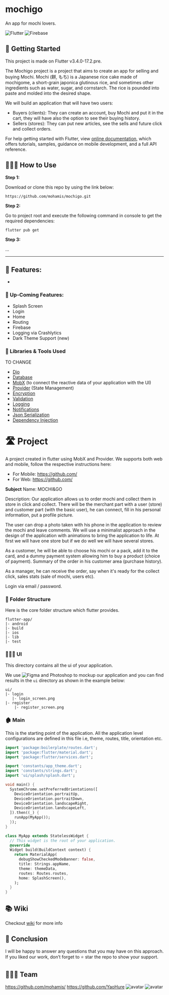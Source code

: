 # mochigo

An app for mochi lovers.

![Flutter](https://img.shields.io/badge/Flutter-%2302569B.svg?style=for-the-badge&logo=Flutter&logoColor=white)
![Firebase](https://img.shields.io/badge/firebase-%23039BE5.svg?style=for-the-badge&logo=firebase)

## 📍 Getting Started

This project is made on Flutter v3.4.0-17.2.pre.

The Mochigo project is a project that aims to create an app for selling and buying Mochi.
Mochi (餅, もち) is a Japanese rice cake made of mochigome, a short-grain japonica glutinous rice, and sometimes other ingredients such as water, sugar, and cornstarch. The rice is pounded into paste and molded into the desired shape.

We will build an application that will have two users:

- Buyers (clients): They can create an account, buy Mochi and put it in the cart, they will have also the option to see their buying history.
- Sellers (stores): They can put new articles, see the sells and future click and collect orders.

For help getting started with Flutter, view
[online documentation](https://flutter.dev/docs), which offers tutorials,
samples, guidance on mobile development, and a full API reference.

## 👩🏻‍💻 How to Use

**Step 1:**

Download or clone this repo by using the link below:

```
https://github.com/mohamis/mochigo.git
```

**Step 2:**

Go to project root and execute the following command in console to get the required dependencies:

```
flutter pub get
```

**Step 3:**

...

---

## 🚀 Features:

-

### 🎸 Up-Coming Features:

- Splash Screen
- Login
- Home
- Routing
- Firebase
- Logging via Crashlytics
- Dark Theme Support (new)

### 🧰 Libraries & Tools Used

TO CHANGE

- [Dio](https://github.com/flutterchina/dio)
- [Database](https://github.com/tekartik/sembast.dart)
- [MobX](https://github.com/mobxjs/mobx.dart) (to connect the reactive data of your application with the UI)
- [Provider](https://github.com/rrousselGit/provider) (State Management)
- [Encryption](https://github.com/xxtea/xxtea-dart)
- [Validation](https://github.com/dart-league/validators)
- [Logging](https://github.com/zubairehman/Flogs)
- [Notifications](https://github.com/AndreHaueisen/flushbar)
- [Json Serialization](https://github.com/dart-lang/json_serializable)
- [Dependency Injection](https://github.com/fluttercommunity/get_it)

# 🛣 Project

A project created in flutter using MobX and Provider. We supports both web and mobile, follow the respective instructions here:

- For Mobile: https://github.com/
- For Web: https://github.com/

**Subject**
Name: MOCHI&GO

Description: Our application allows us to order mochi and collect them in store in click and collect. There will be the merchant part with a user (store) and customer part (with the basic user), he can connect, fill in his personal information, put a profile picture.

The user can drop a photo taken with his phone in the application to review the mochi and leave comments. We will use a minimalist approach in the design of the application with animations to bring the application to life. At first we will have one store but if we do well we will have several stores.

As a customer, he will be able to choose his mochi or a pack, add it to the card, and a dummy payment system allowing him to buy a product (choice of payment). Summary of the order in his customer area (purchase history).

As a manager, he can receive the order, say when it's ready for the collect click, sales stats (sale of mochi, users etc).

Login via email / password.

### 📂 Folder Structure

Here is the core folder structure which flutter provides.

```
flutter-app/
|- android
|- build
|- ios
|- lib
|- test
```

### 👩🏻‍🎨 UI

This directory contains all the ui of your application.

We use ![Figma](https://img.shields.io/badge/figma-%23F24E1E.svg?style=for-the-badge&logo=figma&logoColor=white) and Photoshop to mockup our application and you can find results in the `ui` directory as shown in the example below:

```
ui/
|- login
   |- login_screen.png
|- register
    |- register_screen.png
```

### 🏚 Main

This is the starting point of the application. All the application level configurations are defined in this file i.e, theme, routes, title, orientation etc.

```dart
import 'package:boilerplate/routes.dart';
import 'package:flutter/material.dart';
import 'package:flutter/services.dart';

import 'constants/app_theme.dart';
import 'constants/strings.dart';
import 'ui/splash/splash.dart';

void main() {
  SystemChrome.setPreferredOrientations([
    DeviceOrientation.portraitUp,
    DeviceOrientation.portraitDown,
    DeviceOrientation.landscapeRight,
    DeviceOrientation.landscapeLeft,
  ]).then((_) {
    runApp(MyApp());
  });
}

class MyApp extends StatelessWidget {
  // This widget is the root of your application.
  @override
  Widget build(BuildContext context) {
    return MaterialApp(
      debugShowCheckedModeBanner: false,
      title: Strings.appName,
      theme: themeData,
      routes: Routes.routes,
      home: SplashScreen(),
    );
  }
}
```

## 📚 Wiki

Checkout [wiki](https://github.com/zubairehman/flutter-boilerplate-project/wiki) for more info

## 🎉 Conclusion

I will be happy to answer any questions that you may have on this approach.
If you liked our work, don’t forget to ⭐ star the repo to show your support.

## 👨🏻‍💻 Team

https://github.com/mohamis/
https://github.com/YaoHure
![avatar](https://images.weserv.nl/?url=avatars.githubusercontent.com/u/49785625?v=4&h=300&w=300&fit=cover&mask=circle&maxage=7d)
![avatar](https://images.weserv.nl/?url=avatars.githubusercontent.com/u/37964689?v=4&h=300&w=300&fit=cover&mask=circle&maxage=7d)
